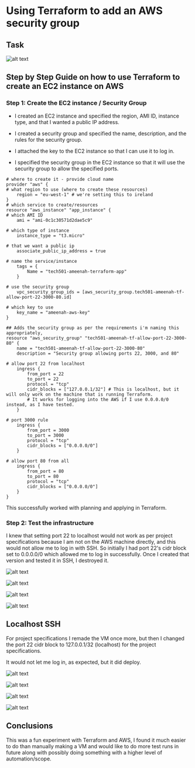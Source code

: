 # Using Terraform to add an AWS security group

## Task
![alt text](images/image-4.png)

## Step by Step Guide on how to use Terraform to create an EC2 instance on AWS

### Step 1: Create the EC2 instance / Security Group
- I created an EC2 instance and specified the region, AMI ID, instance type, and that I wanted a public IP address.

- I created a security group and specified the name, description, and the rules for the security group.

- I attached the key to the EC2 instance so that I can use it to log in.

- I specified the security group in the EC2 instance so that it will use the security group to allow the specified ports.

```
# where to create it - provide cloud name
provider "aws" {
# what region to use (where to create these resources)
    region = "eu-west-1" # we're setting this to ireland
}
# which service to create/resources
resource "aws_instance" "app_instance" {
# which AMI ID
    ami = "ami-0c1c30571d2dae5c9"

# which type of instance
    instance_type = "t3.micro"

# that we want a public ip
    associate_public_ip_address = true

# name the service/instance
    tags = {
        Name = "tech501-ameenah-terraform-app"
    }

# use the security group
    vpc_security_group_ids = [aws_security_group.tech501-ameenah-tf-allow-port-22-3000-80.id]

# which key to use
    key_name = "ameenah-aws-key"
}

## Adds the security group as per the requirements i'm naming this appropriately,
resource "aws_security_group" "tech501-ameenah-tf-allow-port-22-3000-80" {
    name = "tech501-ameenah-tf-allow-port-22-3000-80"
    description = "Security group allowing ports 22, 3000, and 80"

# allow port 22 from localhost
    ingress {
        from_port = 22
        to_port = 22
        protocol = "tcp"
        cidr_blocks = ["127.0.0.1/32"] # This is localhost, but it will only work on the machine that is running Terraform. 
        # It works for logging into the AWS if I use 0.0.0.0/0 instead, as I have tested.
    }

# port 3000 rule
    ingress {
        from_port = 3000
        to_port = 3000
        protocol = "tcp"
        cidr_blocks = ["0.0.0.0/0"]
    }

# allow port 80 from all
    ingress {
        from_port = 80
        to_port = 80
        protocol = "tcp"
        cidr_blocks = ["0.0.0.0/0"]
    }
}
```

This successfully worked with planning and applying in Terraform.

### Step 2: Test the infrastructure
I knew that setting port 22 to localhost would not work as per project specifications because I am not on the AWS machine directly, and this would not allow me to log in with SSH. So initially I had port 22's cidr block set to 0.0.0.0/0 which allowed me to log in successfully. Once I created that version and tested it in SSH, I destroyed it.

![alt text](images/image-14.png)

![alt text](images/image-15.png)

![alt text](images/image-16.png)

![alt text](images/image-17.png)

## Localhost SSH

For project specifications I remade the VM once more, but then I changed the port 22 cidr block to 127.0.0.1/32 (localhost) for the project specifications.

It would not let me log in, as expected, but it did deploy.

![alt text](images/image-18.png)

![alt text](images/image-19.png)

![alt text](images/image-20.png)

![alt text](images/image-21.png)

## Conclusions

This was a fun experiment with Terraform and AWS, I found it much easier to do than manually making a VM and would like to do more test runs in future along with possibly doing something with a higher level of automation/scope.